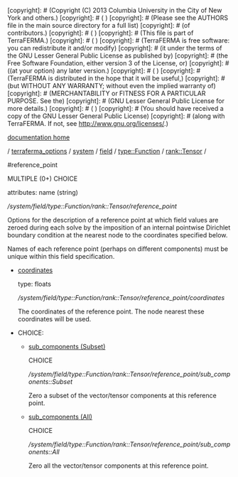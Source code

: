 [copyright]: # (Copyright (C) 2013 Columbia University in the City of New York and others.)
[copyright]: # ( )
[copyright]: # (Please see the AUTHORS file in the main source directory for a full list)
[copyright]: # (of contributors.)
[copyright]: # ( )
[copyright]: # (This file is part of TerraFERMA.)
[copyright]: # ( )
[copyright]: # (TerraFERMA is free software: you can redistribute it and/or modify)
[copyright]: # (it under the terms of the GNU Lesser General Public License as published by)
[copyright]: # (the Free Software Foundation, either version 3 of the License, or)
[copyright]: # ((at your option) any later version.)
[copyright]: # ( )
[copyright]: # (TerraFERMA is distributed in the hope that it will be useful,)
[copyright]: # (but WITHOUT ANY WARRANTY; without even the implied warranty of)
[copyright]: # (MERCHANTABILITY or FITNESS FOR A PARTICULAR PURPOSE. See the)
[copyright]: # (GNU Lesser General Public License for more details.)
[copyright]: # ( )
[copyright]: # (You should have received a copy of the GNU Lesser General Public License)
[copyright]: # (along with TerraFERMA. If not, see <http://www.gnu.org/licenses/>.)

[documentation home](Documentation)

/ [terraferma_options](../../../../../terraferma_options.md) / [system](../../../../system.md) / [field](../../../field.md) / [type::Function](../../type__Function.md) / [rank::Tensor](../rank__Tensor.md) /

#reference_point

MULTIPLE (0+) CHOICE 

attributes: name (string) 

*/system/field/type::Function/rank::Tensor/reference_point*

Options for the description of a reference point at which field values are zeroed during each solve 
by the imposition of an internal pointwise Dirichlet boundary condition at the nearest node to the
coordinates specified below.

Names of each reference point (perhaps on different components) must be unique within this field specification.

* [coordinates](reference_point/coordinates.md "child")

    type: floats

    */system/field/type::Function/rank::Tensor/reference_point/coordinates*

    The coordinates of the reference point.  The node nearest these coordinates will be used.

* CHOICE:
    * [sub_components (Subset)](reference_point/sub_components__Subset.md "child")

        CHOICE 

        */system/field/type::Function/rank::Tensor/reference_point/sub_components::Subset*

        Zero a subset of the vector/tensor components at this reference point.

    * [sub_components (All)](reference_point/sub_components__All.md "child")

        CHOICE 

        */system/field/type::Function/rank::Tensor/reference_point/sub_components::All*

        Zero all the vector/tensor components at this reference point.

[autogenerated]: # (This file was automatically generated from the schema file:/home/cwilson/repos/github/TerraFERMA/TerraFERMA/buckettools/schemas/function.rng.)

